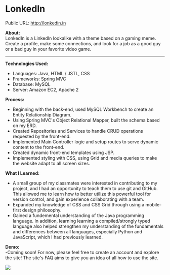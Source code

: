 # LonkedIn
Public URL: http://lonkedin.in</br>

<strong>About:</strong></br>
LonkedIn is a LinkedIn lookalike with a theme based on a gaming meme. Create a profile, make some connections, and look for a job as a good guy or a bad guy in your favorite video game.</br>
<hr>
<strong>Technologies Used:</strong></br>
<ul>
  <li> Languages: Java, HTML / JSTL, CSS
  <li> Frameworks: Spring MVC
  <li> Database: MySQL
  <li> Server: Amazon EC2, Apache 2
 </ul>

<strong>Process:</strong></br>
<ul>
  <li> Beginning with the back-end, used MySQL Workbench to create an Entity Relationship Diagram.</br>
  <li> Using Spring MVC's Object Relational Mapper, built the schema based on my ERD.</br>
  <li> Created Repositories and Services to handle CRUD operations requested by the front-end.</br>
  <li> Implemented Main Controller logic and setup routes to serve dynamic content to the front-end.</br>
  <li> Created dynamic front-end templates using JSP.</br>
  <li> Implemented styling with CSS, using Grid and media queries to make the website adapt to all screen sizes.</br>
</ul>

<strong>What I Learned:</strong></br>
<ul>
  <li> A small group of my classmates were interested in contributing to my project, and I had an opportunity to teach them to use git and GitHub. This allowed me to learn how to better utilize this powerful tool for version control, and gain experience collaborating with a team.</br>
  <li> Expanded my knowledge of CSS and CSS Grid through using a mobile-first design philosophy.</br>
  <li> Gained a fundemental understanding of the Java programming language. In addition, learning learning a compiled/strongly typed language also helped strengthen my understanding of the fundamentals and differences between all languages, especially Python and JavaScript, which I had previously learned.</br>
</ul>

<strong>Demo:</strong></br>
-Coming soon! For now, please feel free to create an account and explore the site! The site's FAQ aims to give you an idea of all how to use the site.</br>

<img src="https://photos.app.goo.gl/bQwgzXZuKwFj6Uf46" />
